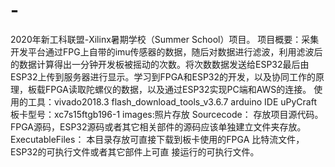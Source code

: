 # -
2020年新工科联盟-Xilinx暑期学校（Summer School）项目。
项目概要：采集开发平台通过FPG上自带的imu传感器的数据，随后对数据进行滤波，利用滤波后的数据计算得出一分钟开发板被摇动的次数。将次数数据发送给ESP32最后由ESP32上传到服务器进行显示。学习到FPGA和ESP32的开发，以及协同工作的原理，板载FPGA读取陀螺仪的数据，以及通过ESP32实现PC端和AWS的连接。
使用的工具：vivado2018.3    flash_download_tools_v3.6.7    arduino IDE  uPyCraft
板卡型号：xc7s15ftgb196-1
images:照片存放
Sourcecode：
存放项⽬源代码。FPGA源码，ESP32源码或者其它相关部件的源码应该单独建立文件夹存放。
ExecutableFiles：
本⽬录存放可直接下载到板卡使⽤的FPGA 比特流文件，ESP32的可执⾏文件或者其它部件上可直
接运⾏的可执⾏文件。
